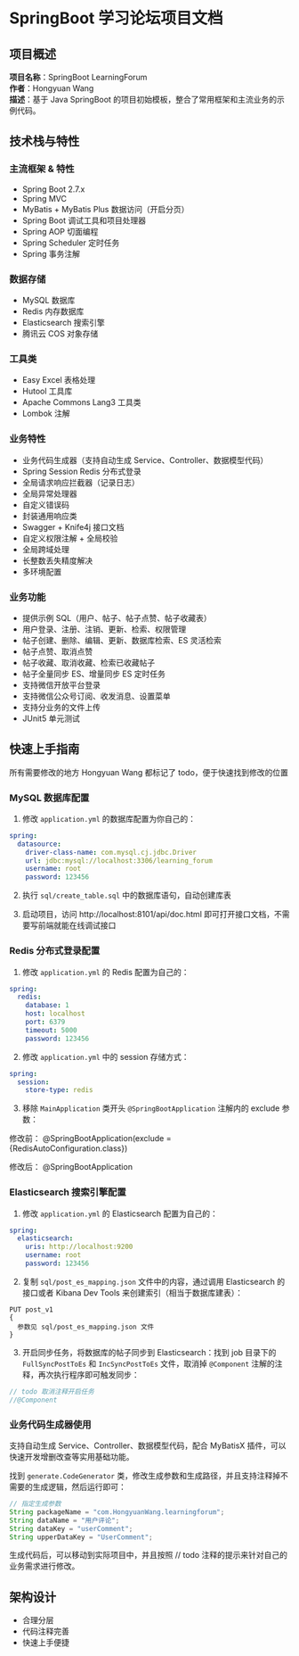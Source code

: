 # SpringBoot 学习论坛项目文档

## 项目概述
**项目名称**：SpringBoot LearningForum  
**作者**：Hongyuan Wang  
**描述**：基于 Java SpringBoot 的项目初始模板，整合了常用框架和主流业务的示例代码。

## 技术栈与特性

### 主流框架 & 特性
- Spring Boot 2.7.x
- Spring MVC
- MyBatis + MyBatis Plus 数据访问（开启分页）
- Spring Boot 调试工具和项目处理器
- Spring AOP 切面编程
- Spring Scheduler 定时任务
- Spring 事务注解

### 数据存储
- MySQL 数据库
- Redis 内存数据库
- Elasticsearch 搜索引擎
- 腾讯云 COS 对象存储

### 工具类
- Easy Excel 表格处理
- Hutool 工具库
- Apache Commons Lang3 工具类
- Lombok 注解

### 业务特性
- 业务代码生成器（支持自动生成 Service、Controller、数据模型代码）
- Spring Session Redis 分布式登录
- 全局请求响应拦截器（记录日志）
- 全局异常处理器
- 自定义错误码
- 封装通用响应类
- Swagger + Knife4j 接口文档
- 自定义权限注解 + 全局校验
- 全局跨域处理
- 长整数丢失精度解决
- 多环境配置

### 业务功能
- 提供示例 SQL（用户、帖子、帖子点赞、帖子收藏表）
- 用户登录、注册、注销、更新、检索、权限管理
- 帖子创建、删除、编辑、更新、数据库检索、ES 灵活检索
- 帖子点赞、取消点赞
- 帖子收藏、取消收藏、检索已收藏帖子
- 帖子全量同步 ES、增量同步 ES 定时任务
- 支持微信开放平台登录
- 支持微信公众号订阅、收发消息、设置菜单
- 支持分业务的文件上传
- JUnit5 单元测试

## 快速上手指南
所有需要修改的地方 Hongyuan Wang 都标记了 todo，便于快速找到修改的位置

### MySQL 数据库配置
1. 修改 `application.yml` 的数据库配置为你自己的：
```yaml
spring:
  datasource:
    driver-class-name: com.mysql.cj.jdbc.Driver
    url: jdbc:mysql://localhost:3306/learning_forum
    username: root
    password: 123456
```

2. 执行 `sql/create_table.sql` 中的数据库语句，自动创建库表

3. 启动项目，访问 http://localhost:8101/api/doc.html 即可打开接口文档，不需要写前端就能在线调试接口

### Redis 分布式登录配置
1. 修改 `application.yml` 的 Redis 配置为自己的：
```yaml
spring:
  redis:
    database: 1
    host: localhost
    port: 6379
    timeout: 5000
    password: 123456
```

2. 修改 `application.yml` 中的 session 存储方式：
```yaml
spring:
  session:
    store-type: redis
```

3. 移除 `MainApplication` 类开头 `@SpringBootApplication` 注解内的 exclude 参数：

修改前：
@SpringBootApplication(exclude = {RedisAutoConfiguration.class})


修改后：
@SpringBootApplication


### Elasticsearch 搜索引擎配置
1. 修改 `application.yml` 的 Elasticsearch 配置为自己的：
```yaml
spring:
  elasticsearch:
    uris: http://localhost:9200
    username: root
    password: 123456
```

2. 复制 `sql/post_es_mapping.json` 文件中的内容，通过调用 Elasticsearch 的接口或者 Kibana Dev Tools 来创建索引（相当于数据库建表）：
```
PUT post_v1
{
  参数见 sql/post_es_mapping.json 文件
}
```

3. 开启同步任务，将数据库的帖子同步到 Elasticsearch：找到 job 目录下的 `FullSyncPostToEs` 和 `IncSyncPostToEs` 文件，取消掉 `@Component` 注解的注释，再次执行程序即可触发同步：
```java
// todo 取消注释开启任务
//@Component
```

### 业务代码生成器使用
支持自动生成 Service、Controller、数据模型代码，配合 MyBatisX 插件，可以快速开发增删改查等实用基础功能。

找到 `generate.CodeGenerator` 类，修改生成参数和生成路径，并且支持注释掉不需要的生成逻辑，然后运行即可：
```java
// 指定生成参数
String packageName = "com.HongyuanWang.learningforum";
String dataName = "用户评论";
String dataKey = "userComment";
String upperDataKey = "UserComment";
```

生成代码后，可以移动到实际项目中，并且按照 // todo 注释的提示来针对自己的业务需求进行修改。

## 架构设计
- 合理分层
- 代码注释完善
- 快速上手便捷